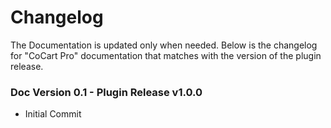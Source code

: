 # Changelog #

The Documentation is updated only when needed. Below is the changelog for "CoCart Pro" documentation that matches with the version of the plugin release.

### Doc Version 0.1 - Plugin Release v1.0.0 ###

* Initial Commit
